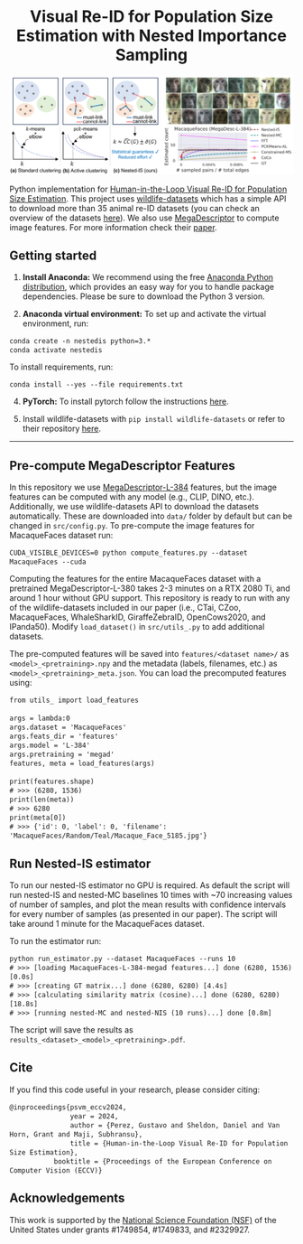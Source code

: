 <h1 align="center">Visual Re-ID for Population Size Estimation with Nested Importance Sampling</h1>

![title_image](main.png)

Python implementation for [Human-in-the-Loop Visual Re-ID for Population Size Estimation](https://arxiv.org/abs/2312.05287). 
This project uses [wildlife-datasets](https://github.com/WildlifeDatasets/wildlife-datasets) which has a simple API to download more than 35 animal re-ID datasets (you can check an overview of the datasets [here](https://wildlifedatasets.github.io/wildlife-datasets/datasets/)). 
We also use [MegaDescriptor](https://huggingface.co/BVRA/MegaDescriptor-L-384) to compute image features. For more information check their [paper](https://wildlifedatasets.github.io/wildlife-datasets/datasets/).

## Getting started

1. **Install Anaconda:** We recommend using the free [Anaconda Python
distribution](https://www.anaconda.com/download/), which provides an
easy way for you to handle package dependencies. Please be sure to
download the Python 3 version.

3. **Anaconda virtual environment:** To set up and activate the virtual environment,
run:
```
conda create -n nestedis python=3.*
conda activate nestedis
```

To install requirements, run:
```
conda install --yes --file requirements.txt
```

4. **PyTorch:** To install pytorch follow the instructions [here](https://pytorch.org/).


5. Install wildlife-datasets with `pip install wildlife-datasets` or refer to their repository [here](https://github.com/WildlifeDatasets/wildlife-datasets).

-------
## Pre-compute MegaDescriptor Features

In this repository we use [MegaDescriptor-L-384](https://huggingface.co/BVRA/MegaDescriptor-L-384) features, but the image features can be computed with any model (e.g., CLIP, DINO, etc.). 
Additionally, we use wildlife-datasets API to download the datasets automatically. These are downloaded into `data/` folder by default but can be changed in `src/config.py`. 
To pre-compute the image features for MacaqueFaces dataset run:

```
CUDA_VISIBLE_DEVICES=0 python compute_features.py --dataset MacaqueFaces --cuda 
```

Computing the features for the entire MacaqueFaces dataset with a pretrained MegaDescriptor-L-380 takes 2-3 minutes on a RTX 2080 Ti, and around 1 hour without GPU support. 
This repository is ready to run with any of the wildlife-datasets included in our paper (i.e., CTai, CZoo, MacaqueFaces, WhaleSharkID, GiraffeZebraID, OpenCows2020, and IPanda50). 
Modify `load_dataset()` in `src/utils_.py` to add additional datasets.

The pre-computed features will be saved into `features/<dataset name>/` as `<model>_<pretraining>.npy` and the metadata (labels, filenames, etc.) as `<model>_<pretraining>_meta.json`. 
You can load the precomputed features using: 

```
from utils_ import load_features

args = lambda:0
args.dataset = 'MacaqueFaces'
args.feats_dir = 'features'
args.model = 'L-384'
args.pretraining = 'megad' 
features, meta = load_features(args)

print(features.shape)
# >>> (6280, 1536)
print(len(meta))
# >>> 6280
print(meta[0])
# >>> {'id': 0, 'label': 0, 'filename': 'MacaqueFaces/Random/Teal/Macaque_Face_5185.jpg'}
```

## Run Nested-IS estimator

To run our nested-IS estimator no GPU is required. 
As default the script will run nested-IS and nested-MC baselines 10 times with ~70 increasing values of number of samples, and plot the mean results with confidence intervals for every number of samples (as presented in our paper). 
The script will take around 1 minute for the MacaqueFaces dataset. 

To run the estimator run:
```
python run_estimator.py --dataset MacaqueFaces --runs 10
# >>> [loading MacaqueFaces-L-384-megad features...] done (6280, 1536) [0.0s]
# >>> [creating GT matrix...] done (6280, 6280) [4.4s]
# >>> [calculating similarity matrix (cosine)...] done (6280, 6280) [18.8s]
# >>> [running nested-MC and nested-NIS (10 runs)...] done [0.8m]
```

The script will save the results as `results_<dataset>_<model>_<pretraining>.pdf`.

## Cite

If you find this code useful in your research, please consider citing:
```
@inproceedings{psvm_eccv2024,
      	       year = 2024,
      	       author = {Perez, Gustavo and Sheldon, Daniel and Van Horn, Grant and Maji, Subhransu},
      	       title = {Human-in-the-Loop Visual Re-ID for Population Size Estimation},
	       booktitle = {Proceedings of the European Conference on Computer Vision (ECCV)}
```

## Acknowledgements

This work is supported by the [National Science Foundation (NSF)](https://nsf.gov/index.jsp) of the United States under grants \#1749854, \#1749833, and \#2329927.
